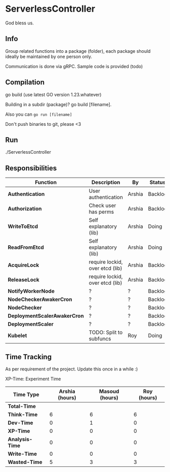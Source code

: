 # ServerlessController

God bless us. 

## Info

Group related functions into a package (folder), each package should ideally be maintained by one person only. 

Communication is done via gRPC. Sample code is provided (todo)

## Compilation

go build
(use latest GO version 1.23.whatever)

Building in a subdir (package)? go build [filename].

Also you can `go run [filename]`

Don't push binaries to git, please <3 

## Run

./ServerlessController

## Responsibilities 

| Function                         | Description                     | By     | Status  |
|----------------------------------|---------------------------------|--------|---------|
| **Authentication**               | User authentication             | Arshia | Backlog | 
| **Authorization**                | Check user has perms            | Arshia | Backlog | 
| **WriteToEtcd**                  | Self explanatory (lib)          | Arshia | Doing   | 
| **ReadFromEtcd**                 | Self explanatory (lib)          | Arshia | Doing   | 
| **AcquireLock**                  | require lockid, over etcd (lib) | Arshia | Backlog | 
| **ReleaseLock**                  | require lockid, over etcd (lib) | Arshia | Backlog | 
| **NotifyWorkerNode**             | ?                               | ?      | Backlog | 
| **NodeCheckerAwakerCron**        | ?                               | ?      | Backlog | 
| **NodeChecker**                  | ?                               | ?      | Backlog | 
| **DeploymentScalerAwakerCron**   | ?                               | ?      | Backlog | 
| **DeploymentScaler**             | ?                               | ?      | Backlog | 
| **Kubelet**                      | TODO: Split to subfuncs         | Roy    | Doing   |

## Time Tracking

As per requirement of the project. Update this once in a while :) 

XP-Time: Experiment Time


| **Time Type**     | **Arshia (hours)** | **Masoud (hours)** | **Roy (hours)** |
|-------------------|--------------------|--------------------|-----------------|
| **Total-Time**    |                    |                    |                 |
| **Think-Time**    | 6                  | 6                  | 6               |
| **Dev-Time**      | 0                  | 1                  | 0               |
| **XP-Time**       | 0                  | 0                  | 0               |
| **Analysis-Time** | 0                  | 0                  | 0               |
| **Write-Time**    | 0                  | 0                  | 0               |
| **Wasted-Time**   | 5                  | 3                  | 3               |
